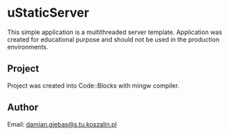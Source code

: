 # uStaticServer

This simple application is a multithreaded server template.
Application was created for educational purpose and should not be used in the production environments.

## Project
Project was created into Code::Blocks with mingw compiler.

## Author
Email: damian.giebas@s.tu.koszalin.pl
